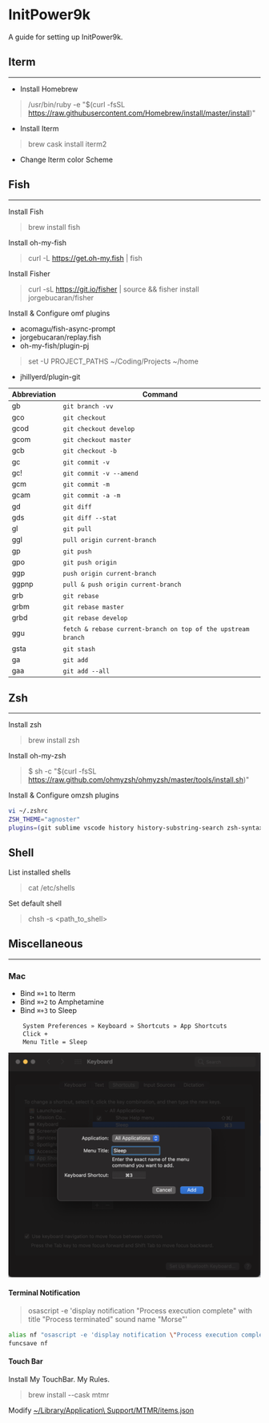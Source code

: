 # InitPower9k

A guide for setting up InitPower9k.

## Iterm
---

- Install Homebrew
> /usr/bin/ruby -e "$(curl -fsSL https://raw.githubusercontent.com/Homebrew/install/master/install)"

- Install Iterm
> brew cask install iterm2

- Change Iterm color Scheme

## Fish
---

Install Fish
> brew install fish

Install oh-my-fish
> curl -L https://get.oh-my.fish | fish

Install Fisher
> curl -sL https://git.io/fisher | source && fisher install jorgebucaran/fisher

Install & Configure omf plugins
- acomagu/fish-async-prompt
- jorgebucaran/replay.fish
- oh-my-fish/plugin-pj
> set -U PROJECT_PATHS ~/Coding/Projects ~/home
- jhillyerd/plugin-git

Abbreviation | Command
--- | ---
gb | `git branch -vv`
gco | `git checkout`
gcod | `git checkout develop`
gcom | `git checkout master`
gcb | `git checkout -b`
gc | `git commit -v`
gc! | `git commit -v --amend`
gcm | `git commit -m`
gcam | `git commit -a -m`
gd | `git diff`
gds | `git diff --stat`
gl | `git pull`
ggl | `pull origin current-branch`
gp | `git push`
gpo | `git push origin`
ggp | `push origin current-branch`
ggpnp | `pull & push origin current-branch`
grb | `git rebase`
grbm | `git rebase master`
grbd | `git rebase develop`
ggu | `fetch & rebase current-branch on top of the upstream branch`
gsta | `git stash`
ga | `git add`
gaa | `git add --all`


## Zsh
---

Install zsh
> brew install zsh

Install oh-my-zsh
> $ sh -c "$(curl -fsSL https://raw.github.com/ohmyzsh/ohmyzsh/master/tools/install.sh)"

Install & Configure omzsh plugins
```sh
vi ~/.zshrc
ZSH_THEME="agnoster"
plugins=(git sublime vscode history history-substring-search zsh-syntax-highlighting zsh-autosuggestions)
```

## Shell
List installed shells
> cat /etc/shells

Set default shell
> chsh -s <path_to_shell>

## Miscellaneous
---

### Mac
- Bind `⌘+1` to Iterm
- Bind `⌘+2` to Amphetamine
- Bind `⌘+3` to Sleep

```
    System Preferences » Keyboard » Shortcuts » App Shortcuts
    Click +
    Menu Title = Sleep
```

![Bind sleep hotkey](resources/bind_sleep.png?raw=true "Bind sleep")

#### Terminal Notification
> osascript -e 'display notification "Process execution complete" with title "Process terminated" sound name "Morse"'

```sh
alias nf "osascript -e 'display notification \"Process execution complete\" with title \"Process terminated\" sound name \"Morse\"'"
funcsave nf
```

#### Touch Bar
Install My TouchBar. My Rules.
> brew install --cask mtmr

<!-- Modify [resources/items.json](~/Library/Application\ Support/MTMR/items.json) -->
Modify [~/Library/Application\ Support/MTMR/items.json](resources/items.json)
